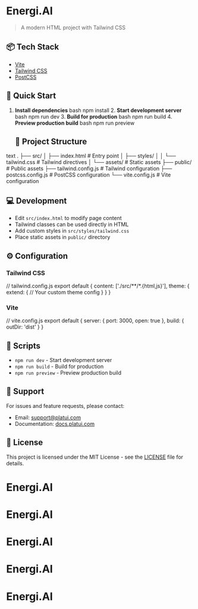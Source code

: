 # Energi.AI

> A modern HTML project with Tailwind CSS

## 📦 Tech Stack

- [Vite](https://vitejs.dev/)
- [Tailwind CSS](https://tailwindcss.com/)
- [PostCSS](https://postcss.org/) 
## 🚀 Quick Start

1. **Install dependencies**
   bash
   npm install
   2. **Start development server**
   bash
   npm run dev
   3. **Build for production**
   bash
   npm run build
   4. **Preview production build**
   bash
   npm run preview
   ## 📁 Project Structure

text
.
├── src/
│   ├── index.html          # Entry point
│   ├── styles/
│   │   └── tailwind.css    # Tailwind directives
│   └── assets/            # Static assets
├── public/                # Public assets
├── tailwind.config.js    # Tailwind configuration
├── postcss.config.js     # PostCSS configuration
└── vite.config.js        # Vite configuration
## 💻 Development

- Edit `src/index.html` to modify page content
- Tailwind classes can be used directly in HTML
- Add custom styles in `src/styles/tailwind.css`
- Place static assets in `public/` directory

## ⚙️ Configuration

### Tailwind CSS

// tailwind.config.js
export default {
  content: ['./src/**/*.{html,js}'],
  theme: {
    extend: {
      // Your custom theme config
    }
  }
}
### Vite

// vite.config.js
export default {
  server: {
    port: 3000,
    open: true
  },
  build: {
    outDir: 'dist'
  }
}
## 📝 Scripts

- `npm run dev` - Start development server
- `npm run build` - Build for production
- `npm run preview` - Preview production build

## 🤝 Support

For issues and feature requests, please contact:
- Email: support@platui.com
- Documentation: [docs.platui.com](https://docs.platui.com)

## 📜 License

This project is licensed under the MIT License - see the [LICENSE](LICENSE) file for details.
# Energi.AI
# Energi.AI
# Energi.AI
# Energi.AI
# Energi.AI
